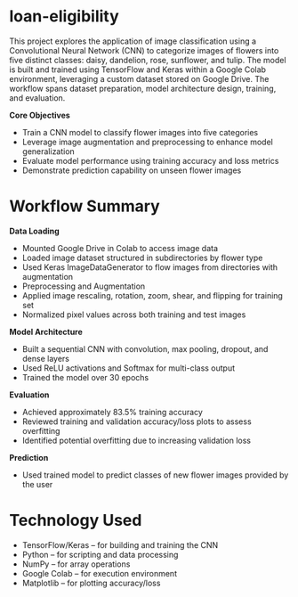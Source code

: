 # loan-eligibility
This project explores the application of image classification using a Convolutional Neural Network (CNN) to categorize images of flowers into five distinct classes: daisy, dandelion, rose, sunflower, and tulip. The model is built and trained using TensorFlow and Keras within a Google Colab environment, leveraging a custom dataset stored on Google Drive. The workflow spans dataset preparation, model architecture design, training, and evaluation.

__Core Objectives__
- Train a CNN model to classify flower images into five categories
- Leverage image augmentation and preprocessing to enhance model generalization
- Evaluate model performance using training accuracy and loss metrics
- Demonstrate prediction capability on unseen flower images

# Workflow Summary
__Data Loading__
- Mounted Google Drive in Colab to access image data
- Loaded image dataset structured in subdirectories by flower type
- Used Keras ImageDataGenerator to flow images from directories with augmentation
- Preprocessing and Augmentation
- Applied image rescaling, rotation, zoom, shear, and flipping for training set
- Normalized pixel values across both training and test images

__Model Architecture__
- Built a sequential CNN with convolution, max pooling, dropout, and dense layers
- Used ReLU activations and Softmax for multi-class output
- Trained the model over 30 epochs

__Evaluation__
- Achieved approximately 83.5% training accuracy
- Reviewed training and validation accuracy/loss plots to assess overfitting
- Identified potential overfitting due to increasing validation loss

__Prediction__
- Used trained model to predict classes of new flower images provided by the user

# Technology Used
- TensorFlow/Keras – for building and training the CNN
- Python – for scripting and data processing
- NumPy – for array operations
- Google Colab – for execution environment
- Matplotlib – for plotting accuracy/loss
